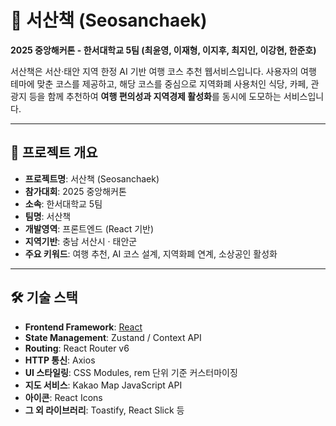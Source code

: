 # 🌾 서산책 (Seosanchaek)

**2025 중앙해커톤 - 한서대학교 5팀 (최윤영, 이재형, 이지후, 최지인, 이강현, 한준호)**

서산책은 서산·태안 지역 한정 AI 기반 여행 코스 추천 웹서비스입니다. 사용자의 여행 테마에 맞춘 코스를 제공하고, 해당 코스를 중심으로 지역화폐 사용처인 식당, 카페, 관광지 등을 함께 추천하여 **여행 편의성과 지역경제 활성화**를 동시에 도모하는 서비스입니다.

---

## 📌 프로젝트 개요

- **프로젝트명**: 서산책 (Seosanchaek)
- **참가대회**: 2025 중앙해커톤
- **소속**: 한서대학교 5팀
- **팀명**: 서산책
- **개발영역**: 프론트엔드 (React 기반)
- **지역기반**: 충남 서산시 · 태안군
- **주요 키워드**: 여행 추천, AI 코스 설계, 지역화폐 연계, 소상공인 활성화

---

## 🛠️ 기술 스택

- **Frontend Framework**: [React](https://reactjs.org/)
- **State Management**: Zustand / Context API
- **Routing**: React Router v6
- **HTTP 통신**: Axios
- **UI 스타일링**: CSS Modules, rem 단위 기준 커스터마이징
- **지도 서비스**: Kakao Map JavaScript API
- **아이콘**: React Icons
- **그 외 라이브러리**: Toastify, React Slick 등

